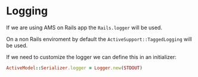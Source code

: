 # Logging

If we are using AMS on Rails app the `Rails.logger` will be used.

On a non Rails enviroment by default the `ActiveSupport::TaggedLogging` will be
used.

If we need to customize the logger we can define this in an initializer:

```ruby
ActiveModel::Serializer.logger = Logger.new(STDOUT)
```

